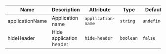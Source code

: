 | Name       | Description                   | Attribute        | Type                                      | Default             |
|------------|-------------------------------|------------------|-------------------------------------------|---------------------|
|<div className="Api__Table"> <div>applicationName</div> <div className="Api__Table Docs__Tags"></div></div>| Application name | `application-name` | `string` | `undefined` |
|<div className="Api__Table"> <div>hideHeader</div> <div className="Api__Table Docs__Tags"></div></div>| Hide application header | `hide-header` | `boolean` | `false` |
